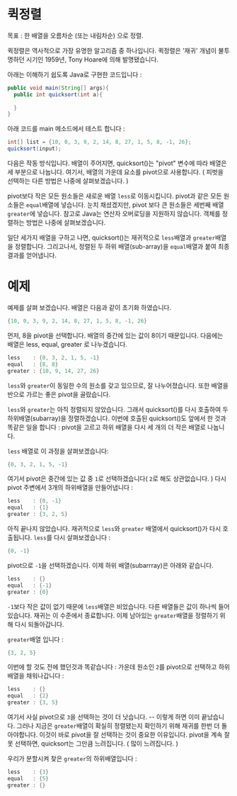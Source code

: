 # 퀵정렬

목표 : 한 배열을 오름차순 (또는 내림차순) 으로 정렬.

퀵정렬은 역사적으로 가장 유명한 알고리즘 중 하나입니다. 퀵정렬은 '재귀' 개념이 불투명하던 시기인 1959년, Tony Hoare에 의해 발명됐습니다.

아래는 이해하기 쉽도록 Java로 구현한 코드입니다 :

```java
public void main(String[] args){
  public int quicksort(int a){
    
  }
}
```

아래 코드를 main 메소드에서 테스트 합니다 :

```java
int[] list = {10, 0, 3, 9, 2, 14, 8, 27, 1, 5, 8, -1, 26};
quicksort(input);
```

다음은 작동 방식입니다. 배열이 주어지면, quicksort()는 "pivot" 변수에 따라 배열은 세 부분으로 나눕니다. 여기서, 배열의 가운데 요소를 pivot으로 사용합니다. ( 피벗을 선택하는 다른 방법은 나중에 살펴보겠습니다. )

pivot보다 작은 모든 원소들은 새로운 배열 `less`로 이동시킵니다. pivot과 같은 모든 원소들은 `equal`배열에 넣습니다. 눈치 채셨겠지만, pivot 보다 큰 원소들은 세번째 배열 `greater`에 넣습니다.  참고로 Java는 연산자 오버로딩을 지원하지 않습니다. 객체를 정렬하는 방법은 나중에 살펴보겠습니다. 

일단 세가지 배열을 구하고 나면, quicksort()는 재귀적으로 `less`배열과 `greater`배열을 정렬합니다. 그리고나서, 정렬된 두 하위 배열(sub-array)을 `equal`배열과 붙여 최종결과를 얻어냅니다.

# 예제

예제를 살펴 보겠습니다. 배열은 다음과 같이 초기화 하였습니다.

```java
{10, 0, 3, 9, 2, 14, 8, 27, 1, 5, 8, -1, 26}
```

먼저, 8을 pivot을 선택합니다. 배열의 중간에 있는 값이 8이기 때문입니다. 다음에는 배열은 less, equal, greater 로 나누겠습니다.

```java
less    : {0, 3, 2, 1, 5, -1}
equal   : {8, 8}
greater : {10, 9, 14, 27, 26}
```

`less`와 `greater`이 동일한 수의 원소를 갖고 있으므로, 잘 나누어졌습니다. 또한 배열을 반으로 가르는 좋은 pivot을 골랐습니다.

`less`와 `greater`는 아직 정렬되지 않았습니다. 그래서 quicksort()를 다시 호출하여 두 하위배열(subarray)을 정렬하겠습니다. 이번에 호출된 quicksort()도 앞에서 한 것과 똑같은 일을 합니다 : pivot을 고르고 하위 배열을 다시 세 개의 더 작은 배열로 나눕니다.

`less` 배열로 이 과정을 살펴보겠습니다:

```java
{0, 3, 2, 1, 5, -1}
```

여기서 pivot은 중간에 있는 값 중 `1`로 선택하겠습니다( `2`로 해도 상관없습니다. )  다시 pivot 주변에서 3개의 하위배열을 만들어냅니다 :

```java
less    : {0, -1}
equal   : {1}
greater : {3, 2, 5}
```

아직 끝나지 않았습니다. 재귀적으로 `less`와 `greater` 배열에서 quicksort()가 다시 호출됩니다.  `less`를 다시 살펴보겠습니다 :

```java
{0, -1}
```

pivot으로 `-1`을 선택하겠습니다. 이제 하위 배열(subarrray)은 아래와 같습니다.

```java
less    : {}
equal   : {-1}
greater : {0}
```

`-1`보다 작은 값이 없기 때문에 `less`배열은 비었습니다. 다른 배열들은 값이 하나씩 들어있습니다. 재귀는 이 수준에서 종료합니다. 이제 남아있는 `greater`배열을 정렬하기 위해 다시 되돌아갑니다.

`greater`배열 입니다 :

```java
{3, 2, 5}
```

이번에 할 것도 전에 했던것과 똑같습니다 : 가운데 원소인 `2`를 pivot으로 선택하고 하위배열을 채워나갑니다 :

```java
less    : {}
equal   : {2}
greater : {3, 5}
```

여기서 사실 pivot으로 `3`을 선택하는 것이 더 낫습니다. -- 이렇게 하면 이미 끝났습니다.  그러나 지금은 `greater`배열이 확실히 정렬됐는지 확인하기 위해 재귀를 한번 더 돌아야합니다. 이것이 바로 pivot을 잘 선택하는 것이 중요한 이유입니다. pivot을 계속 잘못 선택하면, quicksort는 그만큼 느려집니다. ( 많이 느려집니다. )

우리가 분할시켜 찾은 `greater`의 하위배열입니다 :

```java
less    : {3}
equal   : {5}
greater : {}
```

